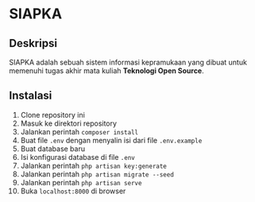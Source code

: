 # SIAPKA

## Deskripsi

SIAPKA adalah sebuah sistem informasi kepramukaan yang dibuat untuk memenuhi tugas akhir mata kuliah **Teknologi Open Source**.

## Instalasi

1. Clone repository ini
2. Masuk ke direktori repository
3. Jalankan perintah `composer install`
4. Buat file `.env` dengan menyalin isi dari file `.env.example`
5. Buat database baru
6. Isi konfigurasi database di file `.env`
7. Jalankan perintah `php artisan key:generate`
8. Jalankan perintah `php artisan migrate --seed`
9. Jalankan perintah `php artisan serve`
10. Buka `localhost:8000` di browser
